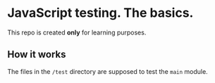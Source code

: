 # JavaScript testing. The basics.

This repo is created **only** for learning purposes.

## How it works

The files in the `/test` directory are supposed to test the `main` module.
